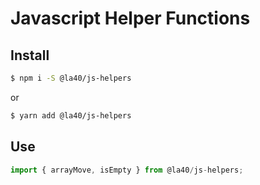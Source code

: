 # Javascript Helper Functions

## Install

```bash
$ npm i -S @la40/js-helpers
```

or

```bash
$ yarn add @la40/js-helpers
```

## Use

```javascript
import { arrayMove, isEmpty } from @la40/js-helpers;
```
